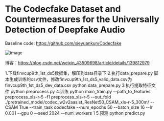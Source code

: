 # The Codecfake Dataset and Countermeasures for the Universally Detection of Deepfake Audio
Baseline code: https://github.com/xieyuankun/Codecfake

![image](https://github.com/Shybert-AI/Codecfake_ResNet/assets/82042336/962a4bc7-e7a1-4d78-ae23-00a3c29d92f4)

博客：https://blog.csdn.net/weixin_43509698/article/details/139812979

1.下载finvcup9th_1st_ds5数据集，解压到data目录下
2.执行data_prepare.py 脚本生成训练的csv文件，修改finvcup9th_1st_ds5_valid_data.csv为finvcup9th_1st_ds5_dev_data.csv
python data_prepare.py
3.执行提取特征文件
python preprocess.py 
4.训练
python main_train.py  --path_to_features preprocess_xls-r-5  -f1 preprocess_xls-r-5 --out_fold ./pretrained_model/codec_w2v2aasist_ResNet50_CSAM_xls-r-5_300m/ --CSAM True --train_task codecfake  --num_epochs 50  --batch_size 16 --lr 0.001  --gpu 0   --seed  2024   --num_workers 1
5.预测
python predict.py
